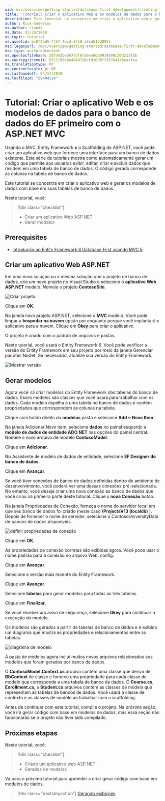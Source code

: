 ```yaml
---
uid: mvc/overview/getting-started/database-first-development/creating-the-web-application
title: 'Tutorial: Criar o aplicativo Web e os modelos de dados para o banco de dados do EF primeiro com o ASP.NET MVC'
description: Este tutorial se concentra em criar o aplicativo web e gerar os modelos de dados com base em suas tabelas de banco de dados.
author: Rick-Anderson
ms.author: riande
ms.date: 01/28/2019
ms.topic: tutorial
ms.assetid: bc8f2bd5-ff57-4dcd-8418-a5bd517d8953
msc.legacyurl: /mvc/overview/getting-started/database-first-development/creating-the-web-application
msc.type: authoredcontent
ms.openlocfilehash: 30fd42be5677df6fa6ee0630914098c30d21385b
ms.sourcegitcommit: 0f1119340e4464720cfd16d0ff15764746ea1fea
ms.translationtype: MT
ms.contentlocale: pt-BR
ms.lasthandoff: 04/17/2019
ms.locfileid: "59404514"
---
```

# <a name="tutorial-create-the-web-application-and-data-models-for-ef-database-first-with-aspnet-mvc"></a>Tutorial: Criar o aplicativo Web e os modelos de dados para o banco de dados do EF primeiro com o ASP.NET MVC

 Usando o MVC, Entity Framework e o Scaffolding do ASP.NET, você pode criar um aplicativo web que fornece uma interface para um banco de dados existente. Esta série de tutoriais mostra como automaticamente gerar um código que permite aos usuários exibir, editar, criar e excluir dados que residem em uma tabela de banco de dados. O código gerado corresponde às colunas na tabela de banco de dados.

Este tutorial se concentra em criar o aplicativo web e gerar os modelos de dados com base em suas tabelas de banco de dados.

Neste tutorial, você:

> [!div class="checklist"]
> * Criar um aplicativo Web ASP.NET
> * Gerar modelos

## <a name="prerequisites"></a>Prerequisites

* [Introdução ao Entity Framework 6 Database First usando MVC 5](setting-up-database.md)

## <a name="create-an-aspnet-web-app"></a>Criar um aplicativo Web ASP.NET

Em uma nova solução ou a mesma solução que o projeto de banco de dados, crie um novo projeto no Visual Studio e selecione o **aplicativo Web ASP.NET** modelo. Nomeie o projeto **ContosoSite**.

![Criar projeto](creating-the-web-application/_static/image1.png)

Clique em **OK**.

Na janela novo projeto ASP.NET, selecione o **MVC** modelo. Você pode limpar a **hospedar na nuvem** opção por enquanto porque você implantará o aplicativo para a nuvem. Clique em **Okey** para criar o aplicativo.

O projeto é criado com o padrão de arquivos e pastas.

Neste tutorial, você usará o Entity Framework 6. Você pode verificar a versão do Entity Framework em seu projeto por meio da janela Gerenciar pacotes NuGet. Se necessário, atualize sua versão do Entity Framework.

![Mostrar versão](creating-the-web-application/_static/image3.png)

## <a name="generate-the-models"></a>Gerar modelos

Agora você irá criar modelos do Entity Framework das tabelas do banco de dados. Esses modelos são classes que você usará para trabalhar com os dados. Cada modelo espelha a uma tabela no banco de dados e contém propriedades que correspondem às colunas na tabela.

Clique com botão direito do **modelos** pasta e selecione **Add** e **Novo Item**.

Na janela Adicionar Novo Item, selecione **dados** no painel esquerdo e **modelo de dados de entidade ADO.NET** nas opções do painel central. Nomeie o novo arquivo de modelo **ContosoModel**.

Clique em **Adicionar**.

No Assistente de modelo de dados de entidade, selecione **EF Designer do banco de dados**.

Clique em **Avançar**.

Se você tiver conexões de banco de dados definidas dentro do ambiente de desenvolvimento, você poderá ver uma dessas conexões pré-selecionada. No entanto, você deseja criar uma nova conexão ao banco de dados que você criou na primeira parte deste tutorial. Clique o **nova Conexão** botão.

Na janela Propriedades de Conexão, forneça o nome do servidor local em que seu banco de dados foi criado (neste caso **\ProjectsV13 (localdb)** ). Depois de fornecer o nome do servidor, selecione o ContosoUniversityData de bancos de dados disponíveis.

![definir propriedades de conexão](creating-the-web-application/_static/image8.png)

Clique em **OK**.

As propriedades de conexão corretas são exibidas agora. Você pode usar o nome padrão para a conexão no arquivo Web. config.

Clique em **Avançar**.

Selecione a versão mais recente do Entity Framework.

Clique em **Avançar**.

Selecione **tabelas** para gerar modelos para todas as três tabelas.

Clique em **Finalizar**.

Se você receber um aviso de segurança, selecione **Okey** para continuar a execução do modelo.

Os modelos são gerados a partir de tabelas de banco de dados e é exibido um diagrama que mostra as propriedades e relacionamentos entre as tabelas.

![diagrama de modelo](creating-the-web-application/_static/image11.png)

A pasta de modelos agora inclui muitos novos arquivos relacionados aos modelos que foram gerados por banco de dados.

O **ContosoModel.Context.cs** arquivo contém uma classe que deriva de **DbContext** de classe e fornece uma propriedade para cada classe de modelo que corresponde a uma tabela de banco de dados. O **Course.cs**, **Enrollment.cs**, e **Student.cs** arquivos contêm as classes de modelo que representam as tabelas de bancos de dados. Você usará a classe de contexto e as classes de modelo ao trabalhar com o scaffolding.

Antes de continuar com este tutorial, compile o projeto. Na próxima seção, você irá gerar código com base em modelos de dados, mas essa seção não funcionarão se o projeto não tiver sido compilado.

## <a name="next-steps"></a>Próximas etapas

Neste tutorial, você:

> [!div class="checklist"]
> * Criado um aplicativo web ASP.NET
> * Geradas de modelos

Vá para o próximo tutorial para aprender a criar gerar código com base em modelos de dados.
> [!div class="nextstepaction"]
> [Gerando exibições](generating-views.md)
